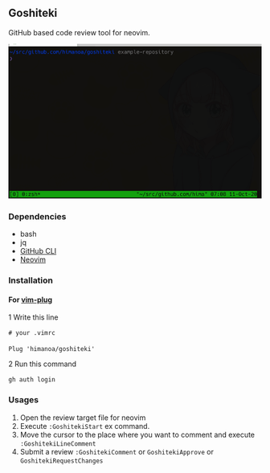 ## Goshiteki

GitHub based code review tool for neovim.

![images.gif](./images/goshiteki.gif)

### Dependencies

- bash
- jq
- [GitHub CLI](https://github.com/cli/cli)
- [Neovim](https://github.com/neovim/neovim)

### Installation

#### For [vim-plug](https://github.com/junegunn/vim-plug)

1 Write this line
```
# your .vimrc

Plug 'himanoa/goshiteki'
```

2 Run this command
```
gh auth login
```

### Usages

1. Open the review target file for neovim
2. Execute `:GoshitekiStart` ex command.
3. Move the cursor to the place where you want to comment and execute `:GoshitekiLineComment`
4. Submit a review `:GoshitekiComment` or `GoshitekiApprove` or `GoshitekiRequestChanges`
